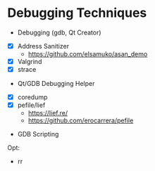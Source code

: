 # Debugging Techniques

* Debugging (gdb, Qt Creator)
* [x] Address Sanitizer
    * https://github.com/elsamuko/asan_demo
* [x] Valgrind
* [x] strace
* Qt/GDB Debugging Helper
* [x] coredump
* [x] pefile/lief
    * https://lief.re/
    * https://github.com/erocarrera/pefile
* GDB Scripting

Opt:
* rr
